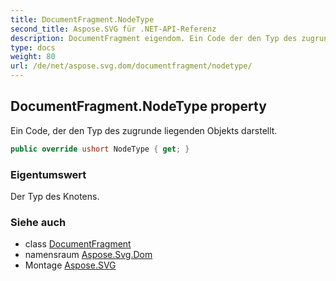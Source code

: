 ```yaml
---
title: DocumentFragment.NodeType
second_title: Aspose.SVG für .NET-API-Referenz
description: DocumentFragment eigendom. Ein Code der den Typ des zugrunde liegenden Objekts darstellt.
type: docs
weight: 80
url: /de/net/aspose.svg.dom/documentfragment/nodetype/
---
```

## DocumentFragment.NodeType property

Ein Code, der den Typ des zugrunde liegenden Objekts darstellt.

```csharp
public override ushort NodeType { get; }
```

### Eigentumswert

Der Typ des Knotens.

### Siehe auch

* class [DocumentFragment](../)
* namensraum [Aspose.Svg.Dom](../../documentfragment/)
* Montage [Aspose.SVG](../../../)


